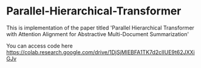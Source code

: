 # Parallel-Hierarchical-Transformer

This is implementation of the paper titled 'Parallel Hierarchical Transformer with Attention Alignment for Abstractive
Multi-Document Summarization'

You can access code here https://colab.research.google.com/drive/1DjSjMlEBFA1TK7d2clIUE9t62JXXiGJv
